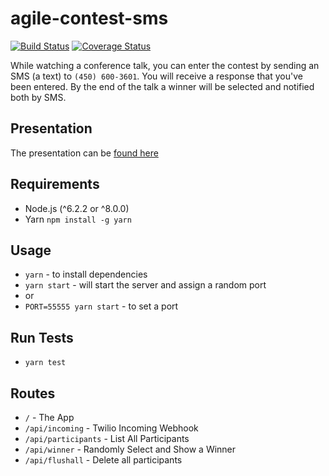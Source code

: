 # agile-contest-sms
[![Build Status](https://travis-ci.org/nadavami/agile-contest-sms.svg?branch=master)](https://travis-ci.org/nadavami/agile-contest-sms)
[![Coverage Status](https://coveralls.io/repos/github/nadavami/agile-contest-sms/badge.svg?branch=master)](https://coveralls.io/github/nadavami/agile-contest-sms?branch=master)


While watching a conference talk, you can enter the contest by sending an SMS (a text) to `(450) 600-3601`. You will receive a response that you've been entered. By the end of the talk a winner will be selected and notified both by SMS. 

## Presentation
The presentation can be [found here](presentation.pdf) 


## Requirements

* Node.js (^6.2.2 or ^8.0.0)
* Yarn `npm install -g yarn`


## Usage

* `yarn` - to install dependencies
* `yarn start` - will start the server and assign a random port
* or
* `PORT=55555 yarn start` - to set a port


## Run Tests

* `yarn test`


## Routes

* `/` - The App
* `/api/incoming` - Twilio Incoming Webhook
* `/api/participants` - List All Participants
* `/api/winner` - Randomly Select and Show a Winner
* `/api/flushall` - Delete all participants 

